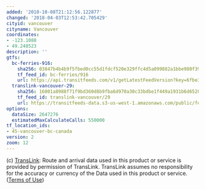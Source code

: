 ```yaml
---
added: '2010-10-08T21:12:56.122877'
changed: '2018-04-03T12:53:42.705429'
cityid: vancouver
cityname: Vancouver
coordinates:
- -123.1088
- 49.248523
description: ''
gtfs:
  bc-ferries-916:
    sha256: 03847b4b4b9f5fbed0cc55d1fdcf520e329ffc4d5a099882a1bbe980f39df294
    tf_feed_id: bc-ferries/916
    url: https://api.transitfeeds.com/v1/getLatestFeedVersion?key=6fbe365a-00b6-4810-a2bc-eaa4be57040c&feed=bc-ferries%2F916
  translink-vancouver-29:
    sha256: 16001a8988f71f9bd360d8b9fba6d970a30c33bdbe1f449a1931b6d65285452c
    tf_feed_id: translink-vancouver/29
    url: https://transitfeeds-data.s3-us-west-1.amazonaws.com/public/feeds/translink-vancouver/29/20180330/gtfs.zip
options:
  dataSize: 2647276
  estimatedMaxCalculateCalls: 550000
tf_location_ids:
- 45-vancouver-bc-canada
version: 2
zoom: 12
---
```


(c) [TransLink](http://www.translink.ca/): Route and arrival data used in this product or service is provided by permission of TransLink. TransLink assumes no responsibility for the accuracy or currency of the Data used in this product or service. ([Terms of Use](http://www.translink.ca/en/Schedules-and-Maps/Developer-Resources/GTFS-Data.aspx))
